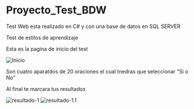 # Proyecto_Test_BDW
Test Web esta realizado en C# y con una base de datos en SQL SERVER

Test de estilos de aprendizaje

Esta es la pagina de inicio del test

![Inicio](https://user-images.githubusercontent.com/77554334/112377696-b0e49a00-8cab-11eb-8586-5417f02936a5.jpg)

Son cuatro aparatdos de 20 oraciones el cual tnedras que seleccionar "Si o No"

Al final te marcara tus resultados

![resultado-1](https://user-images.githubusercontent.com/77554334/112378529-aa0a5700-8cac-11eb-951e-41959b331bd6.png)
![resultado-1.1](https://user-images.githubusercontent.com/77554334/112378589-b8f10980-8cac-11eb-976d-46de244d0698.png)

